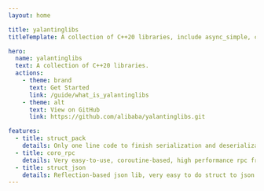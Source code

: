 ```yaml
---
layout: home

title: yalantinglibs
titleTemplate: A collection of C++20 libraries, include async_simple, coro_rpc and struct_pack.

hero:
  name: yalantinglibs
  text: A collection of C++20 libraries.
  actions:
    - theme: brand
      text: Get Started
      link: /guide/what_is_yalantinglibs
    - theme: alt
      text: View on GitHub
      link: https://github.com/alibaba/yalantinglibs.git

features:
  - title: struct_pack
    details: Only one line code to finish serialization and deserialization, 10-50x faster than protobuf.
  - title: coro_rpc
    details: Very easy-to-use, coroutine-based, high performance rpc framework with C++20, more than 2000w qps in echo scene.
  - title: struct_json
    details: Reflection-based json lib, very easy to do struct to json and json to struct.
---
```

